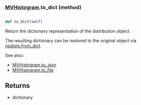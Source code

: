 ### [MVHistogram](MVHistogram.md).to_dict (method)


```py

def to_dict(self)

```



Return the dictionary representation of the distribution object.

The resulting dictionary can be restored to the original object
via [npdists.from_dict](npdists.from_dict.md).

See also:

* [MVHistogram.to_json](MVHistogram.to_json.md)
* [MVHistogram.to_file](MVHistogram.to_file.md)

Returns
--------
* dictionary

